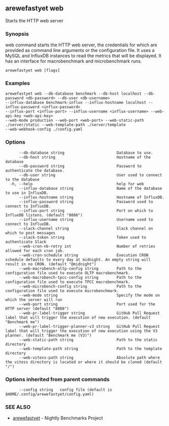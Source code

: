 ## arewefastyet web

Starts the HTTP web server

### Synopsis

web command starts the HTTP web server, the credentials for which are provided as command line arguments or the configuration file. 
It uses a MySQL and InfluxDB instances to read the metrics that will be displayed. It has an interface for macrobenchmark and microbenchmark runs.

```
arewefastyet web [flags]
```

### Examples

```
arewefastyet web --db-database benchmark --db-host localhost --db-password <db-password> --db-user <db-username>  
--influx-database benchmark-influx --influx-hostname localhost --influx-password <influx-password>
--influx-port <influx-port> --influx-username <influx-username> --web-api-key <web-api-key>
--web-mode production --web-port <web-port> --web-static-path ./server/static --web-template-path ./server/template
--web-webhook-config ./config.yaml
```

### Options

```
      --db-database string                       Database to use.
      --db-host string                           Hostname of the database
      --db-password string                       Password to authenticate the database.
      --db-user string                           User used to connect to the database
  -h, --help                                     help for web
      --influx-database string                   Name of the database to use in InfluxDB.
      --influx-hostname string                   Hostname of InfluxDB.
      --influx-password string                   Password used to connect to InfluxDB.
      --influx-port string                       Port on which to InfluxDB listens. (default "8086")
      --influx-username string                   Username used to connect to InfluxDB.
      --slack-channel string                     Slack channel on which to post messages
      --slack-token string                       Token used to authenticate Slack
      --web-cron-nb-retry int                    Number of retries allowed for each cron job.
      --web-cron-schedule string                 Execution CRON schedule defaults to every day at midnight. An empty string will result in no CRON. (default "@midnight")
      --web-macrobench-oltp-config string        Path to the configuration file used to execute OLTP macrobenchmark.
      --web-macrobench-tpcc-config string        Path to the configuration file used to execute TPCC macrobenchmark.
      --web-microbench-config string             Path to the configuration file used to execute microbenchmark.
      --web-mode string                          Specify the mode on which the server will run
      --web-port string                          Port used for the HTTP server (default "8080")
      --web-pr-label-trigger string              GitHub Pull Request label that will trigger the execution of new execution. (default "Benchmark me")
      --web-pr-label-trigger-planner-v3 string   GitHub Pull Request label that will trigger the execution of new execution using the V3 planner. (default "Benchmark me (V3)")
      --web-static-path string                   Path to the static directory
      --web-template-path string                 Path to the template directory
      --web-vitess-path string                   Absolute path where the vitess directory is located or where it should be cloned (default "/")
```

### Options inherited from parent commands

```
      --config string   config file (default is $HOME/.config/arewefastyet/config.yaml)
```

### SEE ALSO

* [arewefastyet](arewefastyet.md)	 - Nightly Benchmarks Project

